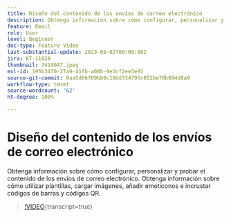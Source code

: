 ```yaml
---
title: Diseño del contenido de los envíos de correo electrónico
description: Obtenga información sobre cómo configurar, personalizar y probar el contenido de los envíos de correo electrónico. Obtenga información sobre cómo utilizar plantillas, cargar imágenes, añadir emoticonos e incrustar códigos de barras y códigos QR.
feature: Email
role: User
level: Beginner
doc-type: Feature Video
last-substantial-update: 2023-05-02T00:00:00Z
jira: KT-11928
thumbnail: 3419047.jpeg
exl-id: 195b3470-27a9-41fb-a08b-9e3cf2ee3e91
source-git-commit: 0aa5d66709bb9c10dd734795c052be78b894d8a9
workflow-type: tm+mt
source-wordcount: '62'
ht-degree: 100%

---
```


# Diseño del contenido de los envíos de correo electrónico

Obtenga información sobre cómo configurar, personalizar y probar el contenido de los envíos de correo electrónico. Obtenga información sobre cómo utilizar plantillas, cargar imágenes, añadir emoticonos e incrustar códigos de barras y códigos QR.

>[!VIDEO](https://video.tv.adobe.com/v/3453864?learn=on&captions=spa){transcript=true}
